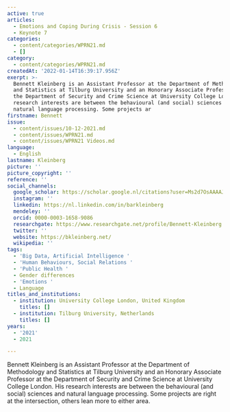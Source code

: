 ```yaml
---
active: true
articles:
  - Emotions and Coping During Crisis - Session 6
  - Keynote 7
categories:
  - content/categories/WPRN21.md
  - []
category:
  - content/categories/WPRN21.md
createdAt: '2022-01-14T16:39:17.956Z'
exerpt: >-
  Bennett Kleinberg is an Assistant Professor at the Department of Methodology
  and Statistics at Tilburg University and an Honorary Associate Professor at
  the Department of Security and Crime Science at University College London. His
  research interests are between the behavioural (and social) sciences and
  natural language processing. Some projects ar
firstname: Bennett
issue:
  - content/issues/10-12-2021.md
  - content/issues/WPRN21.md
  - content/issues/WPRN21 Videos.md
language:
  - English
lastname: Kleinberg
picture: ''
picture_copyright: ''
reference: ''
social_channels:
  google_scholar: https://scholar.google.nl/citations?user=Ms2d7OsAAAAJ&hl=en
  instagram: ''
  linkedin: https://nl.linkedin.com/in/barkleinberg
  mendeley: ''
  orcid: 0000-0003-1658-9086
  researchgate: https://www.researchgate.net/profile/Bennett-Kleinberg
  twitter: ''
  website: https://bkleinberg.net/
  wikipedia: ''
tags:
  - 'Big Data, Artificial Intelligence '
  - 'Human Behaviours, Social Relations '
  - 'Public Health '
  - Gender differences
  - 'Emotions '
  - Language
titles_and_institutions:
  - institution: University College London, United Kingdom
    titles: []
  - institution: Tilburg University, Netherlands
    titles: []
years:
  - '2021'
  - 2021

---
```

Bennett Kleinberg is an Assistant Professor at the Department of Methodology and Statistics at Tilburg University and an Honorary Associate Professor at the Department of Security and Crime Science at University College London. His research interests are between the behavioural (and social) sciences and natural language processing. Some projects are right at the intersection, others lean more to either area.